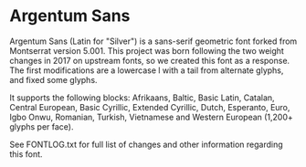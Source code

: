 # Argentum Sans
Argentum Sans (Latin for "Silver") is a sans-serif geometric font forked from Montserrat version 5.001. This project was born following the two weight changes in 2017 on upstream fonts, so we created this font as a response. The first modifications are a lowercase l with a tail from alternate glyphs, and fixed some glyphs.

It supports the following blocks: Afrikaans, Baltic, Basic Latin, Catalan, Central European, Basic Cyrillic, Extended Cyrillic, Dutch, Esperanto, Euro, Igbo Onwu, Romanian, Turkish, Vietnamese and Western European (1,200+ glyphs per face).

See FONTLOG.txt for full list of changes and other information regarding this font.
